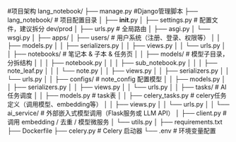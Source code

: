#项目架构
lang_notebook/
├── manage.py                     #Django管理脚本
├── lang_notebook/                # 项目配置目录
│   ├── __init__.py
│   ├── settings.py               # 配置文件，建议拆分 dev/prod
│   ├── urls.py                   # 全局路由
│   ├── asgi.py
│   └── wsgi.py
│
├── apps/
│   ├── users/                    # 用户系统（注册、登录、权限等）
│   │   ├── models.py
│   │   ├── serializers.py
│   │   ├── views.py
│   │   └── urls.py
│
│   ├── notebooks/                # 笔记本 & 子本 & 任务页
│   │   ├── models/               # 模型子目录，分拆结构
│   │   │   ├── notebook.py
│   │   │   ├── sub_notebook.py
│   │   │   ├── note_leaf.py
│   │   │   └── note.py
│   │   ├── views.py
│   │   ├── serializers.py
│   │   └── urls.py
│
│   ├── configs/                  # note_config 配置模型
│   │   ├── models.py
│   │   ├── serializers.py
│   │   ├── views.py
│   │   └── urls.py
│
│   ├── tasks/                    # AI任务调度
│   │   ├── models.py             # task表
│   │   ├── celery_tasks.py       # celery任务定义（调用模型、embedding等）
│   │   ├── views.py
│   │   └── urls.py
│
│   └── ai_service/               # 外部嵌入式模型调用（Flask服务或 LLM API）
│       ├── client.py             # 调用 embedding / 去重 / 模型微服务
│       └── utils.py
│
├── requirements.txt
├── Dockerfile
├── celery.py                     # Celery 启动器
└── .env                          # 环境变量配置
